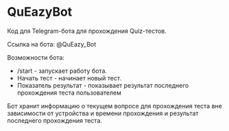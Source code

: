 # QuEazyBot

Код для Telegram-бота для прохождения Quiz-тестов.

Ссылка на бота: @QuEazy_Bot

Возможности бота:

- /start - запускает работу бота.
- Начать тест - начинает новый тест.
- Показатель результат - показывает результат последнего прохождения теста пользователем

Бот хранит информацию о текущем вопросе для прохождения теста вне зависимости от устройства и времени прохождения и результат последнего прохождения теста.
